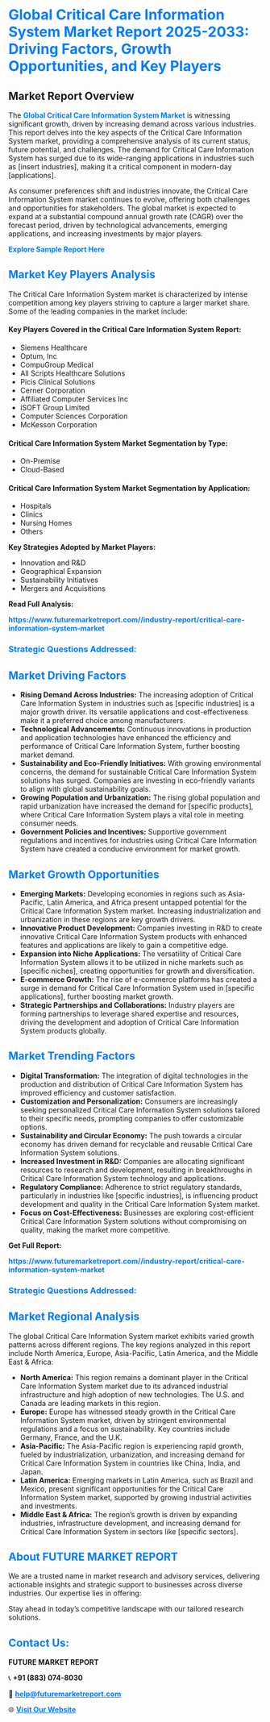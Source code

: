 <h1 style="color: #007BFF;">Global Critical Care Information System Market Report 2025-2033: Driving Factors, Growth Opportunities, and Key Players</h1>

<section id="overview">
<h2>Market Report Overview</h2>
<p>The <a href="https://www.futuremarketreport.com//industry-report/critical-care-information-system-market" style="color: #007BFF; text-decoration: none;"><strong>Global Critical Care Information System Market</strong></a> is witnessing significant growth, driven by increasing demand across various industries. This report delves into the key aspects of the Critical Care Information System market, providing a comprehensive analysis of its current status, future potential, and challenges. The demand for Critical Care Information System has surged due to its wide-ranging applications in industries such as [insert industries], making it a critical component in modern-day [applications].</p>
<p>As consumer preferences shift and industries innovate, the Critical Care Information System market continues to evolve, offering both challenges and opportunities for stakeholders. The global market is expected to expand at a substantial compound annual growth rate (CAGR) over the forecast period, driven by technological advancements, emerging applications, and increasing investments by major players.</p>
</section>

<section id="overview">
<p><a href="https://www.futuremarketreport.com//request-sample/reportId=64718" style="color: #007BFF; text-decoration: none;"><strong>Explore Sample Report Here</strong></a></p>
</section>

<section id="key-players">
<h2 style="color: #007BFF;">Market Key Players Analysis</h2>
<p>The Critical Care Information System market is characterized by intense competition among key players striving to capture a larger market share. Some of the leading companies in the market include:</p>
<h4>Key Players Covered in the Critical Care Information System Report:</h4>
<ul><li>Siemens Healthcare</li><li>Optum, Inc</li><li>CompuGroup Medical</li><li>All Scripts Healthcare Solutions</li><li>Picis Clinical Solutions</li><li>Cerner Corporation</li><li>Affiliated Computer Services Inc</li><li>iSOFT Group Limited</li><li>Computer Sciences Corporation</li><li>McKesson Corporation</li></ul>
<h4>Critical Care Information System Market Segmentation by Type:</h4>
<ul><li>On-Premise</li><li>Cloud-Based</li></ul>

<h4>Critical Care Information System Market Segmentation by Application:</h4>
<ul><li>Hospitals</li><li>Clinics</li><li>Nursing Homes</li><li>Others</li></ul>
<p><strong>Key Strategies Adopted by Market Players:</strong></p>
<ul>
<li>Innovation and R&D</li>
<li>Geographical Expansion</li>
<li>Sustainability Initiatives</li>
<li>Mergers and Acquisitions</li>
</ul>
</section>

<section>
<p><strong>Read Full Analysis: </strong></p><a href="https://www.futuremarketreport.com//industry-report/critical-care-information-system-market" style="color: #007BFF; text-decoration: none;"><strong>https://www.futuremarketreport.com//industry-report/critical-care-information-system-market</strong></a>
<h3 style="color: #007BFF;">Strategic Questions Addressed:</h3>
</section>

<section id="driving-factors">
<h2 style="color: #007BFF;">Market Driving Factors</h2>
<ul>
<li><strong>Rising Demand Across Industries:</strong> The increasing adoption of Critical Care Information System in industries such as [specific industries] is a major growth driver. Its versatile applications and cost-effectiveness make it a preferred choice among manufacturers.</li>
<li><strong>Technological Advancements:</strong> Continuous innovations in production and application technologies have enhanced the efficiency and performance of Critical Care Information System, further boosting market demand.</li>
<li><strong>Sustainability and Eco-Friendly Initiatives:</strong> With growing environmental concerns, the demand for sustainable Critical Care Information System solutions has surged. Companies are investing in eco-friendly variants to align with global sustainability goals.</li>
<li><strong>Growing Population and Urbanization:</strong> The rising global population and rapid urbanization have increased the demand for [specific products], where Critical Care Information System plays a vital role in meeting consumer needs.</li>
<li><strong>Government Policies and Incentives:</strong> Supportive government regulations and incentives for industries using Critical Care Information System have created a conducive environment for market growth.</li>
</ul>
</section>

<section id="growth-opportunities">
<h2 style="color: #007BFF;">Market Growth Opportunities</h2>
<ul>
<li><strong>Emerging Markets:</strong> Developing economies in regions such as Asia-Pacific, Latin America, and Africa present untapped potential for the Critical Care Information System market. Increasing industrialization and urbanization in these regions are key growth drivers.</li>
<li><strong>Innovative Product Development:</strong> Companies investing in R&D to create innovative Critical Care Information System products with enhanced features and applications are likely to gain a competitive edge.</li>
<li><strong>Expansion into Niche Applications:</strong> The versatility of Critical Care Information System allows it to be utilized in niche markets such as [specific niches], creating opportunities for growth and diversification.</li>
<li><strong>E-commerce Growth:</strong> The rise of e-commerce platforms has created a surge in demand for Critical Care Information System used in [specific applications], further boosting market growth.</li>
<li><strong>Strategic Partnerships and Collaborations:</strong> Industry players are forming partnerships to leverage shared expertise and resources, driving the development and adoption of Critical Care Information System products globally.</li>
</ul>
</section>

<section id="trending-factors">
<h2 style="color: #007BFF;">Market Trending Factors</h2>
<ul>
<li><strong>Digital Transformation:</strong> The integration of digital technologies in the production and distribution of Critical Care Information System has improved efficiency and customer satisfaction.</li>
<li><strong>Customization and Personalization:</strong> Consumers are increasingly seeking personalized Critical Care Information System solutions tailored to their specific needs, prompting companies to offer customizable options.</li>
<li><strong>Sustainability and Circular Economy:</strong> The push towards a circular economy has driven demand for recyclable and reusable Critical Care Information System solutions.</li>
<li><strong>Increased Investment in R&D:</strong> Companies are allocating significant resources to research and development, resulting in breakthroughs in Critical Care Information System technology and applications.</li>
<li><strong>Regulatory Compliance:</strong> Adherence to strict regulatory standards, particularly in industries like [specific industries], is influencing product development and quality in the Critical Care Information System market.</li>
<li><strong>Focus on Cost-Effectiveness:</strong> Businesses are exploring cost-efficient Critical Care Information System solutions without compromising on quality, making the market more competitive.</li>
</ul>
</section>

<section>
<p><strong>Get Full Report: </strong></p><a href="https://www.futuremarketreport.com//industry-report/critical-care-information-system-market" style="color: #007BFF; text-decoration: none;"><strong>https://www.futuremarketreport.com//industry-report/critical-care-information-system-market</strong></a>
<h3 style="color: #007BFF;">Strategic Questions Addressed:</h3>
</section>


<section id="regional-analysis">
<h2 style="color: #007BFF;">Market Regional Analysis</h2>
<p>The global Critical Care Information System market exhibits varied growth patterns across different regions. The key regions analyzed in this report include North America, Europe, Asia-Pacific, Latin America, and the Middle East & Africa:</p>
<ul>
<li><strong>North America:</strong> This region remains a dominant player in the Critical Care Information System market due to its advanced industrial infrastructure and high adoption of new technologies. The U.S. and Canada are leading markets in this region.</li>
<li><strong>Europe:</strong> Europe has witnessed steady growth in the Critical Care Information System market, driven by stringent environmental regulations and a focus on sustainability. Key countries include Germany, France, and the U.K.</li>
<li><strong>Asia-Pacific:</strong> The Asia-Pacific region is experiencing rapid growth, fueled by industrialization, urbanization, and increasing demand for Critical Care Information System in countries like China, India, and Japan.</li>
<li><strong>Latin America:</strong> Emerging markets in Latin America, such as Brazil and Mexico, present significant opportunities for the Critical Care Information System market, supported by growing industrial activities and investments.</li>
<li><strong>Middle East & Africa:</strong> The region’s growth is driven by expanding industries, infrastructure development, and increasing demand for Critical Care Information System in sectors like [specific sectors].</li>
</ul>
</section>

<footer>
<h2 style="color: #007BFF;">About FUTURE MARKET REPORT</h2>
<p>We are a trusted name in market research and advisory services, delivering actionable insights and strategic support to businesses across diverse industries. Our expertise lies in offering:</p>

<p>Stay ahead in today’s competitive landscape with our tailored research solutions.</p>

<h2 style="color: #007BFF;">Contact Us:</h2>
<p><strong>FUTURE MARKET REPORT</strong></p>
<p>📞 <strong>+91 (883) 074-8030</strong></p>
<p>📧 <strong><a href="mailto:help@futuremarketreport.com" style="color: #007BFF;">help@futuremarketreport.com</a></strong></p>
<p>🌐 <strong><a href="https://www.futuremarketreport.com/" style="color: #007BFF;">Visit Our Website</a></strong></p>
</footer>